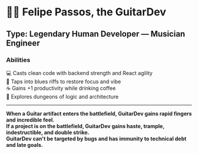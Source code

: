 <img src=''/>

# 🧙‍♂️ Felipe Passos, the GuitarDev
## Type: Legendary Human Developer — Musician Engineer

### Abilities

💻 Casts clean code with backend strength and React agility  
🎸 Taps into blues riffs to restore focus and vibe  
☕ Gains +1 productivity while drinking coffee  
🧠 Explores dungeons of logic and architecture

---

**When a Guitar artifact enters the battlefield, GuitarDev gains rapid fingers and incredible feel.**  
**If a project is on the battlefield, GuitarDev gains haste, trample, indestructible, and double strike.**  
**GuitarDev can't be targeted by bugs and has immunity to technical debt and late goals.**
